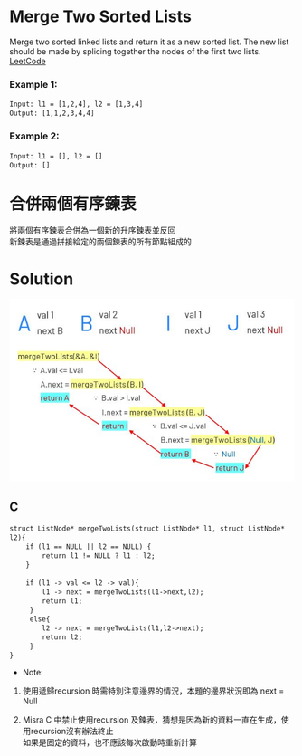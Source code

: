 # Merge Two Sorted Lists
Merge two sorted linked lists and return it as a new sorted list. The new list should be made by splicing together the nodes of the first two lists.
[LeetCode](https://leetcode.com/problems/merge-two-sorted-lists/)  

### Example 1:
```
Input: l1 = [1,2,4], l2 = [1,3,4]
Output: [1,1,2,3,4,4]
```
### Example 2:
```
Input: l1 = [], l2 = []
Output: []
```
# 合併兩個有序鍊表  
將兩個有序鍊表合併為一個新的升序鍊表並反回  
新鍊表是通過拼接給定的兩個鍊表的所有節點組成的  

# Solution
<img src="img/021.JPG" width = "600"/>

## C

```
struct ListNode* mergeTwoLists(struct ListNode* l1, struct ListNode* l2){
    if (l1 == NULL || l2 == NULL) {
        return l1 != NULL ? l1 : l2;
    }

    if (l1 -> val <= l2 -> val){
        l1 -> next = mergeTwoLists(l1->next,l2);
        return l1;
     }
     else{
        l2 -> next = mergeTwoLists(l1,l2->next);
        return l2;
     }
}
```

* Note:  

1. 使用遞歸recursion 時需特別注意邊界的情況，本題的邊界狀況即為 next = Null  

2. Misra C 中禁止使用recursion 及鍊表，猜想是因為新的資料一直在生成，使用recursion沒有辦法終止  
   如果是固定的資料，也不應該每次啟動時重新計算 
